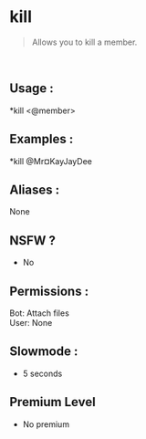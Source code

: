 # kill

> Allows you to kill a member.

<br>

## Usage :

*kill <@member>

## Examples :

*kill @Mr¤KayJayDee

## Aliases :

None

## NSFW ?

- No

## Permissions :

Bot: Attach files
<br>
User: None

## Slowmode :

- 5 seconds

## Premium Level

- No premium